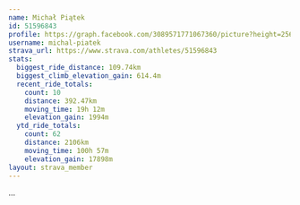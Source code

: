 ```yaml
---
name: Michał Piątek
id: 51596843
profile: https://graph.facebook.com/3089571771067360/picture?height=256&width=256
username: michal-piatek
strava_url: https://www.strava.com/athletes/51596843
stats:
  biggest_ride_distance: 109.74km
  biggest_climb_elevation_gain: 614.4m
  recent_ride_totals:
    count: 10
    distance: 392.47km
    moving_time: 19h 12m
    elevation_gain: 1994m
  ytd_ride_totals:
    count: 62
    distance: 2106km
    moving_time: 100h 57m
    elevation_gain: 17898m
layout: strava_member
--- 
```

...
